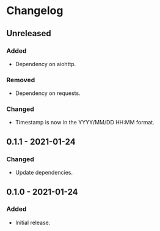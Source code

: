 # Changelog

## Unreleased
### Added
 * Dependency on aiohttp.

### Removed
 * Dependency on requests.

### Changed
 * Timestamp is now in the YYYY/MM/DD HH:MM format.

## 0.1.1 - 2021-01-24
### Changed
 * Update dependencies.

## 0.1.0 - 2021-01-24
### Added
 * Initial release.

